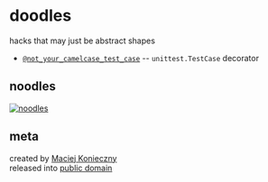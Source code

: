 doodles
=======

hacks that may just be abstract shapes

 - [`@not_your_camelcase_test_case`][nyctc] -- `unittest.TestCase` decorator

  [nyctc]: https://github.com/narfdotpl/doodles/blob/master/doodles/nyctc.py


noodles
-------

[![noodles](http://dl.dropbox.com/u/2618196/dnoodles.svg)](https://gist.github.com/639250)


meta
----

created by [Maciej Konieczny](http://narf.pl/)<br>
released into [public domain](http://unlicense.org/)
